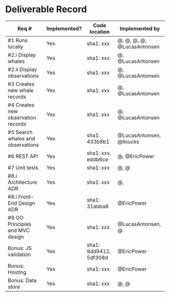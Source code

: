 # Deliverable Record

| Req # | Implemented? | Code location | Implemented by |
|-------|-------|-------|-------|
| #1 Runs locally | Yes | sha1: xxx | @, @, @, @, @LucasAntonsen |
| #2.i Display whales | Yes | sha1: xxx | @, @LucasAntonsen |
| #2.ii Display observations | Yes | sha1: xxx | @, @LucasAntonsen |
| #3 Creates new whale records | Yes | sha1: xxx | @, @LucasAntonsen |
| #4 Creates new observation records | Yes | sha1: xxx | @, @LucasAntonsen |
| #5 Search whales and observations | Yes | sha1: 433b8b1 | @LucasAntonsen, @lloucks |
| #6 REST API | Yes | sha1: xxx, eddb6ce | @, @EricPower |
| #7 Unit tests | Yes | sha1: xxx | @, @ |
| #8.i Architecture ADR | Yes | sha1: xxx | @,  |
| #8.i Front-End Design ADR | Yes | sha1: 31abba8  | @EricPower |
| #9 OO Principles and MVC design | Yes | sha1: xxx | @LucasAntonsen, @ |
| Bonus: JS validation | Yes | sha1: 9dd9412, 5df308d | @EricPower |
| Bonus: Hosting | Yes | sha1: xxx | @EricPower |
| Bonus: Data store | Yes | sha1: xxx | @, @ |
